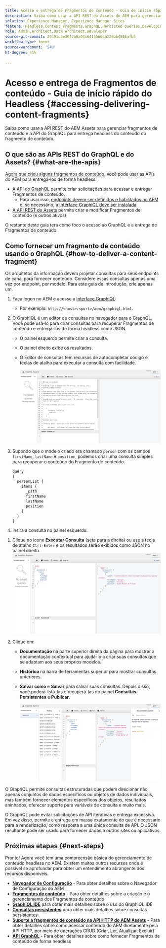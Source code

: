 ```yaml
---
title: Acesso e entrega de Fragmentos de conteúdo - Guia de início rápido do Headless
description: Saiba como usar a API REST do Assets do AEM para gerenciar fragmentos de conteúdo e a API do GraphQL para entrega headless do conteúdo do fragmento de conteúdo.
solution: Experience Manager, Experience Manager Sites
feature: Headless,Content Fragments,GraphQL,Persisted Queries,Developing
role: Admin,Architect,Data Architect,Developer
source-git-commit: 29391c8e3042a8a04c64165663a228bb4886afb5
workflow-type: tm+mt
source-wordcount: '548'
ht-degree: 41%

---
```


# Acesso e entrega de Fragmentos de conteúdo - Guia de início rápido do Headless {#accessing-delivering-content-fragments}

Saiba como usar a API REST do AEM Assets para gerenciar fragmentos de conteúdo e a API do GraphQL para entrega headless do conteúdo do fragmento de conteúdo.

## O que são as APIs REST do GraphQL e do Assets? {#what-are-the-apis}

[Agora que criou alguns fragmentos de conteúdo,](create-content-fragment.md) você pode usar as APIs do AEM para entregá-los de forma headless.

* [A API do GraphQL](/help/sites-developing/headless/graphql-api/graphql-api-content-fragments.md) permite criar solicitações para acessar e entregar Fragmentos de conteúdo.
   * Para usar isso, [endpoints devem ser definidos e habilitados no AEM](/help/sites-developing/headless/graphql-api/graphql-endpoint.md#enabling-graphql-endpoint) e, se necessário, a [Interface GraphiQL deve ser instalada](/help/sites-developing/headless/graphql-api/graphql-api-content-fragments.md#installing-graphiql-interface).
* [A API REST do Assets](/help/assets/assets-api-content-fragments.md) permite criar e modificar Fragmentos de conteúdo (e outros ativos).

O restante deste guia terá como foco o acesso ao GraphQL e a entrega de Fragmentos de conteúdo.

## Como fornecer um fragmento de conteúdo usando o GraphQL {#how-to-deliver-a-content-fragment}

Os arquitetos da informação devem projetar consultas para seus endpoints de canal para fornecer conteúdo. Considere essas consultas apenas uma vez por endpoint, por modelo. Para este guia de introdução, crie apenas um.

1. Faça logon no AEM e acesse a [Interface GraphiQL](/help/sites-developing/headless/graphql-api/graphiql-ide.md):
   * Por exemplo: `http://<host>:<port>/aem/graphiql.html`.

1. O GraphiQL é um editor de consultas no navegador para o GraphQL. Você pode usá-lo para criar consultas para recuperar Fragmentos de conteúdo e entregá-los de forma headless como JSON.
   * O painel esquerdo permite criar a consulta.
   * O painel direito exibe os resultados.
   * O Editor de consultas tem recursos de autocompletar código e teclas de atalho para executar a consulta com facilidade.

     ![Editor do GraphiQL](assets/graphiql.png)

1. Supondo que o modelo criado era chamado `person` com os campos `firstName`, `lastName` e `position`, podemos criar uma consulta simples para recuperar o conteúdo do Fragmento de conteúdo.

   ```text
   query 
   {
     personList {
       items {
         _path
         firstName
         lastName
         position
       }
     }
   }
   ```

1. Insira a consulta no painel esquerdo.
<!--
   ![GraphiQL query](assets/graphiql-query.png)
-->

1. Clique no ícone **Executar Consulta** (seta para a direita) ou use a tecla de atalho `Ctrl-Enter` e os resultados serão exibidos como JSON no painel direito.
   ![Resultados do GraphiQL](assets/graphiql-results.png)

1. Clique em:
   * **Documentação** na parte superior direita da página para mostrar a documentação contextual para ajudá-lo a criar suas consultas que se adaptam aos seus próprios modelos.
   * **Histórico** na barra de ferramentas superior para mostrar consultas anteriores.
   * **Salvar como** e **Salvar** para salvar suas consultas. Depois disso, você poderá listá-las e recuperá-las do painel **Consultas Persistentes** e **Publicar**.

     ![Documentação do GraphiQL](assets/graphiql-documentation.png)

O GraphQL permite consultas estruturadas que podem direcionar não apenas conjuntos de dados específicos ou objetos de dados individuais, mas também fornecer elementos específicos dos objetos, resultados aninhados, oferecer suporte para variáveis de consulta e muito mais.

O GraphQL pode evitar solicitações de API iterativas e entrega excessiva. Em vez disso, permite a entrega em massa exatamente do que é necessário para a renderização, como resposta a uma única consulta de API. O JSON resultante pode ser usado para fornecer dados a outros sites ou aplicativos.

## Próximas etapas {#next-steps}

Pronto! Agora você tem uma compreensão básica do gerenciamento de conteúdo headless no AEM. Existem muitos outros recursos onde é possível se aprofundar para obter um entendimento abrangente dos recursos disponíveis.

* **[Navegador de Configuração](create-configuration.md)** - Para obter detalhes sobre o Navegador de Configuração do AEM
* **[Fragmentos de conteúdo](/help/assets/content-fragments/content-fragments.md)** - Para obter detalhes sobre a criação e o gerenciamento dos Fragmentos de conteúdo
* **[GraphiQL IDE](/help/sites-developing/headless/graphql-api/graphiql-ide.md)** para obter mais detalhes sobre o uso do GraphiQL IDE
* **[Consultas persistentes](/help/sites-developing/headless/graphql-api/persisted-queries.md)** para obter mais detalhes sobre consultas persistentes
* **[Suporte a fragmentos de conteúdo na API HTTP do AEM Assets](/help/assets/assets-api-content-fragments.md)** - Para obter detalhes sobre como acessar conteúdo do AEM diretamente pela API HTTP, por meio de operações CRUD (Criar, Ler, Atualizar, Excluir)
* **[API GraphQL](/help/sites-developing/headless/graphql-api/graphql-api-content-fragments.md)** - Para obter detalhes sobre como fornecer Fragmentos de conteúdo de forma headless
